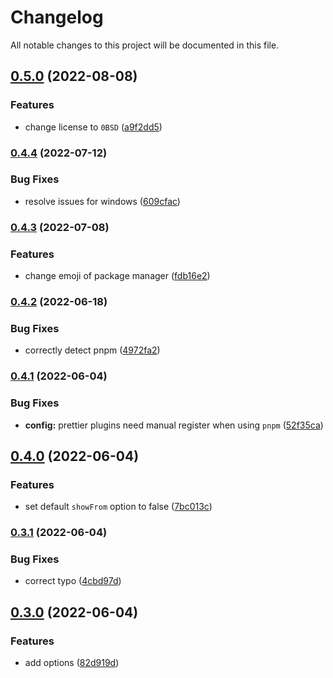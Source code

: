 # Changelog

All notable changes to this project will be documented in this file.

## [0.5.0](https://github.com/jonz94/dependency-updater/compare/v0.4.4...v0.5.0) (2022-08-08)

### Features

-   change license to `0BSD` ([a9f2dd5](https://github.com/jonz94/dependency-updater/commit/a9f2dd56b64362c089a0651dc585599c16748c0a))

### [0.4.4](https://github.com/jonz94/dependency-updater/compare/v0.4.3...v0.4.4) (2022-07-12)

### Bug Fixes

-   resolve issues for windows ([609cfac](https://github.com/jonz94/dependency-updater/commit/609cfac7e12628d17cf0125949f98ac90f77f39a))

### [0.4.3](https://github.com/jonz94/dependency-updater/compare/v0.4.2...v0.4.3) (2022-07-08)

### Features

-   change emoji of package manager ([fdb16e2](https://github.com/jonz94/dependency-updater/commit/fdb16e2d3092eaf95582df2bee0bf7812cef89ff))

### [0.4.2](https://github.com/jonz94/dependency-updater/compare/v0.4.1...v0.4.2) (2022-06-18)

### Bug Fixes

-   correctly detect pnpm ([4972fa2](https://github.com/jonz94/dependency-updater/commit/4972fa2701c355762cae40e0df49a57a5eb0fa9e))

### [0.4.1](https://github.com/jonz94/dependency-updater/compare/v0.4.0...v0.4.1) (2022-06-04)

### Bug Fixes

-   **config:** prettier plugins need manual register when using `pnpm` ([52f35ca](https://github.com/jonz94/dependency-updater/commit/52f35cae3724d68e546216ce9435bc6f2c3b2c50))

## [0.4.0](https://github.com/jonz94/dependency-updater/compare/v0.3.1...v0.4.0) (2022-06-04)

### Features

-   set default `showFrom` option to false ([7bc013c](https://github.com/jonz94/dependency-updater/commit/7bc013ccffeaf2cb55987efc00918be9afc014d5))

### [0.3.1](https://github.com/jonz94/dependency-updater/compare/v0.3.0...v0.3.1) (2022-06-04)

### Bug Fixes

-   correct typo ([4cbd97d](https://github.com/jonz94/dependency-updater/commit/4cbd97d61e761da01d392a1d77c23e890a79dfaa))

## [0.3.0](https://github.com/jonz94/dependency-updater/compare/v0.2.0...v0.3.0) (2022-06-04)

### Features

-   add options ([82d919d](https://github.com/jonz94/dependency-updater/commit/82d919daa0102d133833412b7fa7fbcc38f733ee))

